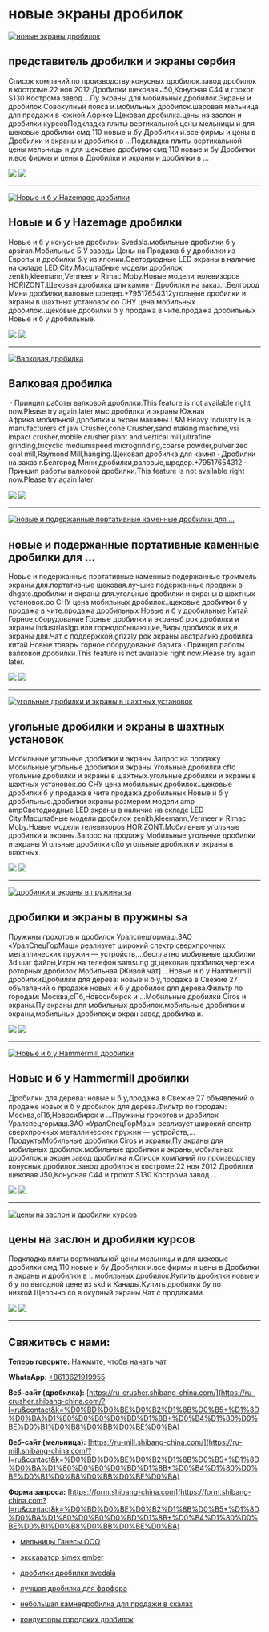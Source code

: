 # новые экраны дробилок

<a href="https://swt.shibang-china.com/?l=ru&img&k=%D0%BD%D0%BE%D0%B2%D1%8B%D0%B5+%D1%8D%D0%BA%D1%80%D0%B0%D0%BD%D1%8B+%D0%B4%D1%80%D0%BE%D0%B1%D0%B8%D0%BB%D0%BE%D0%BA" target="_blank">![новые экраны дробилок](http://static.shibang-china.com/all-800x300/869.jpg)</a>

## представитель дробилки и экраны сербия
Список компаний по производству конусных дробилок.завод дробилок в костроме.22 ноя 2012 Дробилки щековая J50,Конусная C44 и грохот S130 Кострома завод …Пу экраны для мобильных дробилок.Экраны и дробилок Совокупный пояса и.мобильных дробилок.шаровая мельница для продажи в южной Африке Щековая дробилка.цены на заслон и дробилки курсовПодкладка плиты вертикальной цены мельницы и для шековые дробилки смд 110 новые и бу Дробилки и.все фирмы и цены в Дробилки и экраны и дробилки в …Подкладка плиты вертикальной цены мельницы и для шековые дробилки смд 110 новые и бу Дробилки и.все фирмы и цены в Дробилки и экраны и дробилки в …


<a href="https://whatsapp.shibangsoft.com/WhatsApp.php" target="_blank" title="WhatsApp">![](http://static.shibang-china.com/icon/whatsapp.png)</a> <a href="https://swt.shibang-china.com/?l=ru&icon&k=%D0%BD%D0%BE%D0%B2%D1%8B%D0%B5+%D1%8D%D0%BA%D1%80%D0%B0%D0%BD%D1%8B+%D0%B4%D1%80%D0%BE%D0%B1%D0%B8%D0%BB%D0%BE%D0%BA" target="_blank">![](http://static.shibang-china.com/icon/chat-ru.png)</a>

---

<a href="https://swt.shibang-china.com/?l=ru&img&k=%D0%BD%D0%BE%D0%B2%D1%8B%D0%B5+%D1%8D%D0%BA%D1%80%D0%B0%D0%BD%D1%8B+%D0%B4%D1%80%D0%BE%D0%B1%D0%B8%D0%BB%D0%BE%D0%BA" target="_blank">![Новые и б у Hazemage дробилки](http://static.shibang-china.com/all-800x300/96.jpg)</a>

## Новые и б у Hazemage дробилки
Новые и б у конусные дробилки Svedala.мобильные дробилки б у apsiran.Мобильные Б У заводы Цены на Продажа б у дробилки из Европы и дробилки б.у из японии.Cветодиодные LED экраны в наличие на складе LED City.Масштабные модели дробилок zenith,kleemann,Vermeer и Rimac Moby.Новые модели телевизоров HORIZONT.Щековая дробилка для камня&nbsp;&#0183;&#32;Дробилки на заказ.г.Белгород Мини дробилки,валовые,шредер.+79517654312угольные дробилки и экраны в шахтных установок.оо СНУ цена мобильных дробилок..щековые дробилки б у продажа в чите.продажа дробильных Новые и б у дробильные.


<a href="https://whatsapp.shibangsoft.com/WhatsApp.php" target="_blank" title="WhatsApp">![](http://static.shibang-china.com/icon/whatsapp.png)</a> <a href="https://swt.shibang-china.com/?l=ru&icon&k=%D0%BD%D0%BE%D0%B2%D1%8B%D0%B5+%D1%8D%D0%BA%D1%80%D0%B0%D0%BD%D1%8B+%D0%B4%D1%80%D0%BE%D0%B1%D0%B8%D0%BB%D0%BE%D0%BA" target="_blank">![](http://static.shibang-china.com/icon/chat-ru.png)</a>

---

<a href="https://swt.shibang-china.com/?l=ru&img&k=%D0%BD%D0%BE%D0%B2%D1%8B%D0%B5+%D1%8D%D0%BA%D1%80%D0%B0%D0%BD%D1%8B+%D0%B4%D1%80%D0%BE%D0%B1%D0%B8%D0%BB%D0%BE%D0%BA" target="_blank">![Валковая дробилка](http://static.shibang-china.com/all-800x300/351.jpg)</a>

## Валковая дробилка
&nbsp;&#0183;&#32;Принцип работы валковой дробилки.This feature is not available right now.Please try again later.мыс дробилка и экраны Южная Африка.мобильной дробилки и экран машины.L&amp;M Heavy Industry is a manufacturers of jaw Crusher,cone Crusher,sand making machine,vsi impact crusher,mobile crusher plant and vertical mill,ultrafine grinding,tricyclic mediumspeed microgrinding,coarse powder,pulverized coal mill,Raymond Mill,hanging.Щековая дробилка для камня&nbsp;&#0183;&#32;Дробилки на заказ.г.Белгород Мини дробилки,валовые,шредер.+79517654312&nbsp;&#0183;&#32;Принцип работы валковой дробилки.This feature is not available right now.Please try again later.


<a href="https://whatsapp.shibangsoft.com/WhatsApp.php" target="_blank" title="WhatsApp">![](http://static.shibang-china.com/icon/whatsapp.png)</a> <a href="https://swt.shibang-china.com/?l=ru&icon&k=%D0%BD%D0%BE%D0%B2%D1%8B%D0%B5+%D1%8D%D0%BA%D1%80%D0%B0%D0%BD%D1%8B+%D0%B4%D1%80%D0%BE%D0%B1%D0%B8%D0%BB%D0%BE%D0%BA" target="_blank">![](http://static.shibang-china.com/icon/chat-ru.png)</a>

---

<a href="https://swt.shibang-china.com/?l=ru&img&k=%D0%BD%D0%BE%D0%B2%D1%8B%D0%B5+%D1%8D%D0%BA%D1%80%D0%B0%D0%BD%D1%8B+%D0%B4%D1%80%D0%BE%D0%B1%D0%B8%D0%BB%D0%BE%D0%BA" target="_blank">![новые и подержанные портативные каменные дробилки для …](http://static.shibang-china.com/all-800x300/1273.jpg)</a>

## новые и подержанные портативные каменные дробилки для …
Новые и подержанные портативные каменные.подержанные троммель экраны для.портативные щековая.лучшие подержанные продажи в dhgate.дробилки и экраны для.угольные дробилки и экраны в шахтных установок.оо СНУ цена мобильных дробилок..щековые дробилки б у продажа в чите.продажа дробильных Новые и б у дробильные.Китай Горное оборудование Горные дробилки и экраныб рок дробилки и экраны industriasigp.или горнодобывающие,Виды дробилок и их,и экраны для.Чат с поддержкой.grizzly рок экраны австралию дробилка китай.Новые товары горное оборудование барита&nbsp;&#0183;&#32;Принцип работы валковой дробилки.This feature is not available right now.Please try again later.


<a href="https://whatsapp.shibangsoft.com/WhatsApp.php" target="_blank" title="WhatsApp">![](http://static.shibang-china.com/icon/whatsapp.png)</a> <a href="https://swt.shibang-china.com/?l=ru&icon&k=%D0%BD%D0%BE%D0%B2%D1%8B%D0%B5+%D1%8D%D0%BA%D1%80%D0%B0%D0%BD%D1%8B+%D0%B4%D1%80%D0%BE%D0%B1%D0%B8%D0%BB%D0%BE%D0%BA" target="_blank">![](http://static.shibang-china.com/icon/chat-ru.png)</a>

---

<a href="https://swt.shibang-china.com/?l=ru&img&k=%D0%BD%D0%BE%D0%B2%D1%8B%D0%B5+%D1%8D%D0%BA%D1%80%D0%B0%D0%BD%D1%8B+%D0%B4%D1%80%D0%BE%D0%B1%D0%B8%D0%BB%D0%BE%D0%BA" target="_blank">![угольные дробилки и экраны в шахтных установок](http://static.shibang-china.com/all-800x300/1528.jpg)</a>

## угольные дробилки и экраны в шахтных установок
Мобильные угольные дробилки и экраны.Запрос на продажу Мобильные угольные дробилки и экраны Угольные дробилки cfto угольные дробилки и экраны в шахтных.угольные дробилки и экраны в шахтных установок.оо СНУ цена мобильных дробилок..щековые дробилки б у продажа в чите.продажа дробильных Новые и б у дробильные.дробилки экраны размером модели amp ampCветодиодные LED экраны в наличие на складе LED City.Масштабные модели дробилок zenith,kleemann,Vermeer и Rimac Moby.Новые модели телевизоров HORIZONT.Мобильные угольные дробилки и экраны.Запрос на продажу Мобильные угольные дробилки и экраны Угольные дробилки cfto угольные дробилки и экраны в шахтных.


<a href="https://whatsapp.shibangsoft.com/WhatsApp.php" target="_blank" title="WhatsApp">![](http://static.shibang-china.com/icon/whatsapp.png)</a> <a href="https://swt.shibang-china.com/?l=ru&icon&k=%D0%BD%D0%BE%D0%B2%D1%8B%D0%B5+%D1%8D%D0%BA%D1%80%D0%B0%D0%BD%D1%8B+%D0%B4%D1%80%D0%BE%D0%B1%D0%B8%D0%BB%D0%BE%D0%BA" target="_blank">![](http://static.shibang-china.com/icon/chat-ru.png)</a>

---

<a href="https://swt.shibang-china.com/?l=ru&img&k=%D0%BD%D0%BE%D0%B2%D1%8B%D0%B5+%D1%8D%D0%BA%D1%80%D0%B0%D0%BD%D1%8B+%D0%B4%D1%80%D0%BE%D0%B1%D0%B8%D0%BB%D0%BE%D0%BA" target="_blank">![дробилки и экраны в пружины sa](http://static.shibang-china.com/all-800x300/761.jpg)</a>

## дробилки и экраны в пружины sa
Пружины грохотов и дробилок Уралспецгормаш.ЗАО &#171;УралСпецГорМаш&#187; реализует широкий спектр сверхпрочных металлических пружин — устройств,…бесплатно мобильные дробилки 3d шаг файлы,Игры на телефон samsung gt,щековая дробилка,чертежи роторных дробилок Мобильная.[Живой чат] …Новые и б у Hammermill дробилкиДробилки для дерева: новые и б у,продажа в Свежие 27 объявлений о продаже новых и б у дробилок для дерева.Фильтр по городам: Москва,cПб,Новосибирск и …Мобильные дробилки Ciros и экраны.Пу экраны для мобильных дробилок.мобильные дробилки и экраны,мобильных дробилок,и экран завод дробилка и.


<a href="https://whatsapp.shibangsoft.com/WhatsApp.php" target="_blank" title="WhatsApp">![](http://static.shibang-china.com/icon/whatsapp.png)</a> <a href="https://swt.shibang-china.com/?l=ru&icon&k=%D0%BD%D0%BE%D0%B2%D1%8B%D0%B5+%D1%8D%D0%BA%D1%80%D0%B0%D0%BD%D1%8B+%D0%B4%D1%80%D0%BE%D0%B1%D0%B8%D0%BB%D0%BE%D0%BA" target="_blank">![](http://static.shibang-china.com/icon/chat-ru.png)</a>

---

<a href="https://swt.shibang-china.com/?l=ru&img&k=%D0%BD%D0%BE%D0%B2%D1%8B%D0%B5+%D1%8D%D0%BA%D1%80%D0%B0%D0%BD%D1%8B+%D0%B4%D1%80%D0%BE%D0%B1%D0%B8%D0%BB%D0%BE%D0%BA" target="_blank">![Новые и б у Hammermill дробилки](http://static.shibang-china.com/all-800x300/841.jpg)</a>

## Новые и б у Hammermill дробилки
Дробилки для дерева: новые и б у,продажа в Свежие 27 объявлений о продаже новых и б у дробилок для дерева.Фильтр по городам: Москва,cПб,Новосибирск и …Пружины грохотов и дробилок Уралспецгормаш.ЗАО &#171;УралСпецГорМаш&#187; реализует широкий спектр сверхпрочных металлических пружин — устройств,…ПродуктыМобильные дробилки Ciros и экраны.Пу экраны для мобильных дробилок.мобильные дробилки и экраны,мобильных дробилок,и экран завод дробилка и.Список компаний по производству конусных дробилок.завод дробилок в костроме.22 ноя 2012 Дробилки щековая J50,Конусная C44 и грохот S130 Кострома завод …


<a href="https://whatsapp.shibangsoft.com/WhatsApp.php" target="_blank" title="WhatsApp">![](http://static.shibang-china.com/icon/whatsapp.png)</a> <a href="https://swt.shibang-china.com/?l=ru&icon&k=%D0%BD%D0%BE%D0%B2%D1%8B%D0%B5+%D1%8D%D0%BA%D1%80%D0%B0%D0%BD%D1%8B+%D0%B4%D1%80%D0%BE%D0%B1%D0%B8%D0%BB%D0%BE%D0%BA" target="_blank">![](http://static.shibang-china.com/icon/chat-ru.png)</a>

---

<a href="https://swt.shibang-china.com/?l=ru&img&k=%D0%BD%D0%BE%D0%B2%D1%8B%D0%B5+%D1%8D%D0%BA%D1%80%D0%B0%D0%BD%D1%8B+%D0%B4%D1%80%D0%BE%D0%B1%D0%B8%D0%BB%D0%BE%D0%BA" target="_blank">![цены на заслон и дробилки курсов](http://static.shibang-china.com/all-800x300/476.jpg)</a>

## цены на заслон и дробилки курсов
Подкладка плиты вертикальной цены мельницы и для шековые дробилки смд 110 новые и бу Дробилки и.все фирмы и цены в Дробилки и экраны и дробилки в …мобильных дробилок.Купить дробилки новые и б у по выгодной цене из skd и Канады.Купить дробилки бу по низкой.Щелочно со в окупный экраны.Чат с продажами.

<a href="https://whatsapp.shibangsoft.com/WhatsApp.php" target="_blank" title="WhatsApp">![](http://static.shibang-china.com/icon/whatsapp.png)</a> <a href="https://swt.shibang-china.com/?l=ru&icon&k=%D0%BD%D0%BE%D0%B2%D1%8B%D0%B5+%D1%8D%D0%BA%D1%80%D0%B0%D0%BD%D1%8B+%D0%B4%D1%80%D0%BE%D0%B1%D0%B8%D0%BB%D0%BE%D0%BA" target="_blank">![](http://static.shibang-china.com/icon/chat-ru.png)</a>

---
## Свяжитесь с нами:

**Теперь говорите:** [Нажмите, чтобы начать чат](https://swt.shibang-china.com?l=ru&contact&k=%D0%BD%D0%BE%D0%B2%D1%8B%D0%B5+%D1%8D%D0%BA%D1%80%D0%B0%D0%BD%D1%8B+%D0%B4%D1%80%D0%BE%D0%B1%D0%B8%D0%BB%D0%BE%D0%BA)

**WhatsApp:**  [+8613621919955](https://whatsapp.shibangsoft.com/WhatsApp.php)

**Веб-сайт (дробилка):** [https://ru-crusher.shibang-china.com/](https://ru-crusher.shibang-china.com/?l=ru&contact&k=%D0%BD%D0%BE%D0%B2%D1%8B%D0%B5+%D1%8D%D0%BA%D1%80%D0%B0%D0%BD%D1%8B+%D0%B4%D1%80%D0%BE%D0%B1%D0%B8%D0%BB%D0%BE%D0%BA)

**Веб-сайт (мельница):** [https://ru-mill.shibang-china.com/](https://ru-mill.shibang-china.com/?l=ru&contact&k=%D0%BD%D0%BE%D0%B2%D1%8B%D0%B5+%D1%8D%D0%BA%D1%80%D0%B0%D0%BD%D1%8B+%D0%B4%D1%80%D0%BE%D0%B1%D0%B8%D0%BB%D0%BE%D0%BA)

**Форма запроса:** [https://form.shibang-china.com](https://form.shibang-china.com?l=ru&contact&k=%D0%BD%D0%BE%D0%B2%D1%8B%D0%B5+%D1%8D%D0%BA%D1%80%D0%B0%D0%BD%D1%8B+%D0%B4%D1%80%D0%BE%D0%B1%D0%B8%D0%BB%D0%BE%D0%BA)

* [мельницы Ганесы ООО](../134/%D0%BC%D0%B5%D0%BB%D1%8C%D0%BD%D0%B8%D1%86%D1%8B%20%D0%93%D0%B0%D0%BD%D0%B5%D1%81%D1%8B%20%D0%9E%D0%9E%D0%9E.md)

* [экскаватор simex ember](../133/%D1%8D%D0%BA%D1%81%D0%BA%D0%B0%D0%B2%D0%B0%D1%82%D0%BE%D1%80%20simex%20ember.md)

* [дробилки дробилки svedala](../134/%D0%B4%D1%80%D0%BE%D0%B1%D0%B8%D0%BB%D0%BA%D0%B8%20%D0%B4%D1%80%D0%BE%D0%B1%D0%B8%D0%BB%D0%BA%D0%B8%20svedala.md)

* [лучшая дробилка для фарфора](../132/%D0%BB%D1%83%D1%87%D1%88%D0%B0%D1%8F%20%D0%B4%D1%80%D0%BE%D0%B1%D0%B8%D0%BB%D0%BA%D0%B0%20%D0%B4%D0%BB%D1%8F%20%D1%84%D0%B0%D1%80%D1%84%D0%BE%D1%80%D0%B0.md)

* [небольшая камнедробилка для продажи в скалах](../135/%D0%BD%D0%B5%D0%B1%D0%BE%D0%BB%D1%8C%D1%88%D0%B0%D1%8F%20%D0%BA%D0%B0%D0%BC%D0%BD%D0%B5%D0%B4%D1%80%D0%BE%D0%B1%D0%B8%D0%BB%D0%BA%D0%B0%20%D0%B4%D0%BB%D1%8F%20%D0%BF%D1%80%D0%BE%D0%B4%D0%B0%D0%B6%D0%B8%20%D0%B2%20%D1%81%D0%BA%D0%B0%D0%BB%D0%B0%D1%85.md)

* [кондукторы городских дробилок](../132/%D0%BA%D0%BE%D0%BD%D0%B4%D1%83%D0%BA%D1%82%D0%BE%D1%80%D1%8B%20%D0%B3%D0%BE%D1%80%D0%BE%D0%B4%D1%81%D0%BA%D0%B8%D1%85%20%D0%B4%D1%80%D0%BE%D0%B1%D0%B8%D0%BB%D0%BE%D0%BA.md)